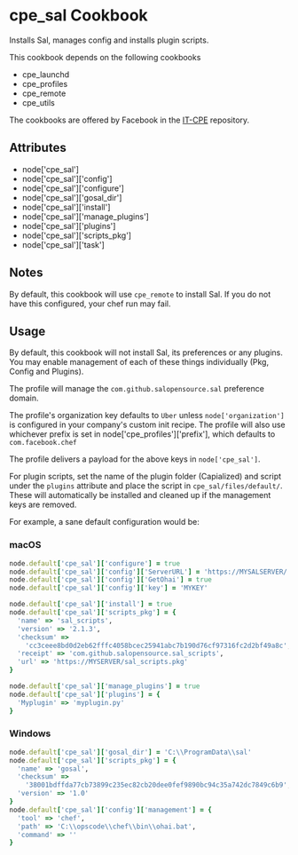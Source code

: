 cpe_sal Cookbook
========================
Installs Sal, manages config and installs plugin scripts.

This cookbook depends on the following cookbooks

* cpe_launchd
* cpe_profiles
* cpe_remote
* cpe_utils

The cookbooks are offered by Facebook in the [IT-CPE](https://github.com/facebook/IT-CPE) repository.

Attributes
----------
* node['cpe_sal']
* node['cpe_sal']['config']
* node['cpe_sal']['configure']
* node['cpe_sal']['gosal_dir']
* node['cpe_sal']['install']
* node['cpe_sal']['manage_plugins']
* node['cpe_sal']['plugins']
* node['cpe_sal']['scripts_pkg']
* node['cpe_sal']['task']

Notes
-----
By default, this cookbook will use `cpe_remote` to install Sal. If you do not have this configured, your chef run may fail.

Usage
-----
By default, this cookbook will not install Sal, its preferences or any plugins. You may enable management of each of these things individually (Pkg, Config and Plugins).

The profile will manage the `com.github.salopensource.sal` preference domain.

The profile's organization key defaults to `Uber` unless `node['organization']` is
configured in your company's custom init recipe. The profile will also use
whichever prefix is set in node['cpe_profiles']['prefix'], which defaults to `com.facebook.chef`

The profile delivers a payload for the above keys in `node['cpe_sal']`.

For plugin scripts, set the name of the plugin folder (Capialized) and script under the `plugins` attribute and place the script in `cpe_sal/files/default/`. These will automatically be installed and cleaned up if the management keys are removed.

For example, a sane default configuration would be:

### macOS
```ruby
node.default['cpe_sal']['configure'] = true
node.default['cpe_sal']['config']['ServerURL'] = 'https://MYSALSERVER/'
node.default['cpe_sal']['config']['GetOhai'] = true
node.default['cpe_sal']['config']['key'] = 'MYKEY'

node.default['cpe_sal']['install'] = true
node.default['cpe_sal']['scripts_pkg'] = {
  'name' => 'sal_scripts',
  'version' => '2.1.3',
  'checksum' =>
    'cc3ceee8bd0d2eb62fffc4058bcec25941abc7b190d76cf97316fc2d2bf49a8c',
  'receipt' => 'com.github.salopensource.sal_scripts',
  'url' => 'https://MYSERVER/sal_scripts.pkg'
}

node.default['cpe_sal']['manage_plugins'] = true
node.default['cpe_sal']['plugins'] = {
  'Myplugin' => 'myplugin.py'
}
```


### Windows
```ruby
node.default['cpe_sal']['gosal_dir'] = 'C:\\ProgramData\\sal'
node.default['cpe_sal']['scripts_pkg'] = {
  'name' => 'gosal',
  'checksum' =>
    '38001bdffda77cb73899c235ec82cb20dee0fef9890bc94c35a742dc7849c6b9',
  'version' => '1.0'
}
node.default['cpe_sal']['config']['management'] = {
  'tool' => 'chef',
  'path' => 'C:\\opscode\\chef\\bin\\ohai.bat',
  'command' => ''
}
```
